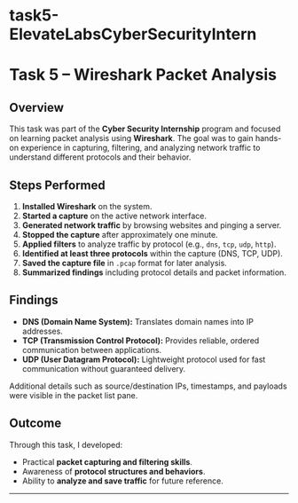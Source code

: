 # task5-ElevateLabsCyberSecurityIntern

# Task 5 – Wireshark Packet Analysis

## Overview

This task was part of the **Cyber Security Internship** program and focused on learning packet analysis using **Wireshark**. The goal was to gain hands-on experience in capturing, filtering, and analyzing network traffic to understand different protocols and their behavior.

## Steps Performed

1. **Installed Wireshark** on the system.
2. **Started a capture** on the active network interface.
3. **Generated network traffic** by browsing websites and pinging a server.
4. **Stopped the capture** after approximately one minute.
5. **Applied filters** to analyze traffic by protocol (e.g., `dns`, `tcp`, `udp`, `http`).
6. **Identified at least three protocols** within the capture (DNS, TCP, UDP).
7. **Saved the capture file** in `.pcap` format for later analysis.
8. **Summarized findings** including protocol details and packet information.

## Findings

* **DNS (Domain Name System):** Translates domain names into IP addresses.
* **TCP (Transmission Control Protocol):** Provides reliable, ordered communication between applications.
* **UDP (User Datagram Protocol):** Lightweight protocol used for fast communication without guaranteed delivery.

Additional details such as source/destination IPs, timestamps, and payloads were visible in the packet list pane.

## Outcome

Through this task, I developed:

* Practical **packet capturing and filtering skills**.
* Awareness of **protocol structures and behaviors**.
* Ability to **analyze and save traffic** for future reference.

---
